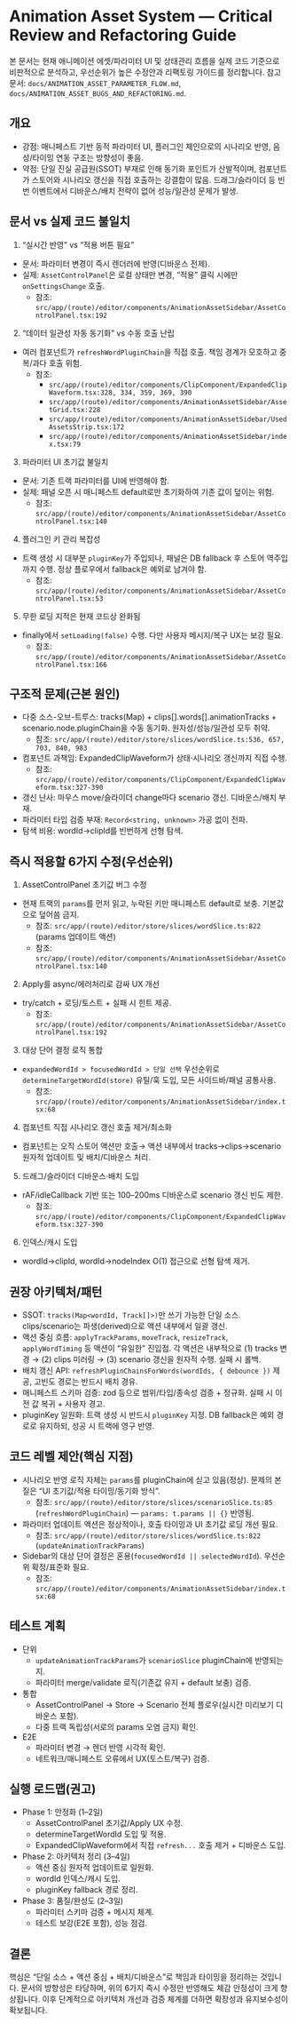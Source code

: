 # Animation Asset System — Critical Review and Refactoring Guide

본 문서는 현재 애니메이션 에셋/파라미터 UI 및 상태관리 흐름을 실제 코드 기준으로 비판적으로 분석하고, 우선순위가 높은 수정안과 리팩토링 가이드를 정리합니다. 참고 문서: `docs/ANIMATION_ASSET_PARAMETER_FLOW.md`, `docs/ANIMATION_ASSET_BUGS_AND_REFACTORING.md`.

## 개요
- 강점: 매니페스트 기반 동적 파라미터 UI, 플러그인 체인으로의 시나리오 반영, 음성/타이밍 연동 구조는 방향성이 좋음.
- 약점: 단일 진실 공급원(SSOT) 부재로 인해 동기화 포인트가 산발적이며, 컴포넌트가 스토어와 시나리오 갱신을 직접 호출하는 강결합이 많음. 드래그/슬라이더 등 빈번 이벤트에서 디바운스/배치 전략이 없어 성능/일관성 문제가 발생.

## 문서 vs 실제 코드 불일치
1) “실시간 반영” vs “적용 버튼 필요”
- 문서: 파라미터 변경이 즉시 렌더러에 반영(디바운스 전제).
- 실제: `AssetControlPanel`은 로컬 상태만 변경, “적용” 클릭 시에만 `onSettingsChange` 호출.
  - 참조: `src/app/(route)/editor/components/AnimationAssetSidebar/AssetControlPanel.tsx:192`

2) “데이터 일관성 자동 동기화” vs 수동 호출 난립
- 여러 컴포넌트가 `refreshWordPluginChain`을 직접 호출. 책임 경계가 모호하고 중복/과다 호출 위험.
  - 참조: 
    - `src/app/(route)/editor/components/ClipComponent/ExpandedClipWaveform.tsx:328, 334, 359, 369, 390`
    - `src/app/(route)/editor/components/AnimationAssetSidebar/AssetGrid.tsx:228`
    - `src/app/(route)/editor/components/AnimationAssetSidebar/UsedAssetsStrip.tsx:172`
    - `src/app/(route)/editor/components/AnimationAssetSidebar/index.tsx:79`

3) 파라미터 UI 초기값 불일치
- 문서: 기존 트랙 파라미터를 UI에 반영해야 함.
- 실제: 패널 오픈 시 매니페스트 default로만 초기화하여 기존 값이 덮이는 위험.
  - 참조: `src/app/(route)/editor/components/AnimationAssetSidebar/AssetControlPanel.tsx:140`

4) 플러그인 키 관리 복잡성
- 트랙 생성 시 대부분 `pluginKey`가 주입되나, 패널은 DB fallback 후 스토어 역주입까지 수행. 정상 플로우에서 fallback은 예외로 남겨야 함.
  - 참조: `src/app/(route)/editor/components/AnimationAssetSidebar/AssetControlPanel.tsx:53`

5) 무한 로딩 지적은 현재 코드상 완화됨
- finally에서 `setLoading(false)` 수행. 다만 사용자 메시지/복구 UX는 보강 필요.
  - 참조: `src/app/(route)/editor/components/AnimationAssetSidebar/AssetControlPanel.tsx:166`

## 구조적 문제(근본 원인)
- 다중 소스-오브-트루스: tracks(Map) + clips[].words[].animationTracks + scenario.node.pluginChain을 수동 동기화. 원자성/성능/일관성 모두 취약.
  - 참조: `src/app/(route)/editor/store/slices/wordSlice.ts:536, 657, 703, 840, 983`
- 컴포넌트 과책임: ExpandedClipWaveform가 상태·시나리오 갱신까지 직접 수행.
  - 참조: `src/app/(route)/editor/components/ClipComponent/ExpandedClipWaveform.tsx:327-390`
- 갱신 난사: 마우스 move/슬라이더 change마다 scenario 갱신. 디바운스/배치 부재.
- 파라미터 타입 검증 부재: `Record<string, unknown>` 가공 없이 전파.
- 탐색 비용: wordId→clipId를 빈번하게 선형 탐색.

## 즉시 적용할 6가지 수정(우선순위)
1) AssetControlPanel 초기값 버그 수정
- 현재 트랙의 `params`를 먼저 읽고, 누락된 키만 매니페스트 default로 보충. 기본값으로 덮어씀 금지.
  - 참조: `src/app/(route)/editor/store/slices/wordSlice.ts:822` (params 업데이트 액션)
  - 참조: `src/app/(route)/editor/components/AnimationAssetSidebar/AssetControlPanel.tsx:140`

2) Apply를 async/에러처리로 감싸 UX 개선
- try/catch + 로딩/토스트 + 실패 시 힌트 제공.
  - 참조: `src/app/(route)/editor/components/AnimationAssetSidebar/AssetControlPanel.tsx:192`

3) 대상 단어 결정 로직 통합
- `expandedWordId > focusedWordId > 단일 선택` 우선순위로 `determineTargetWordId(store)` 유틸/훅 도입, 모든 사이드바/패널 공통사용.
  - 참조: `src/app/(route)/editor/components/AnimationAssetSidebar/index.tsx:68`

4) 컴포넌트 직접 시나리오 갱신 호출 제거/최소화
- 컴포넌트는 오직 스토어 액션만 호출→ 액션 내부에서 tracks→clips→scenario 원자적 업데이트 및 배치/디바운스 처리.

5) 드래그/슬라이더 디바운스·배치 도입
- rAF/idleCallback 기반 또는 100–200ms 디바운스로 scenario 갱신 빈도 제한.
  - 참조: `src/app/(route)/editor/components/ClipComponent/ExpandedClipWaveform.tsx:327-390`

6) 인덱스/캐시 도입
- wordId→clipId, wordId→nodeIndex O(1) 접근으로 선형 탐색 제거.

## 권장 아키텍처/패턴
- SSOT: `tracks(Map<wordId, Track[]>)`만 쓰기 가능한 단일 소스. clips/scenario는 파생(derived)으로 액션 내부에서 일괄 갱신.
- 액션 중심 흐름: `applyTrackParams`, `moveTrack`, `resizeTrack`, `applyWordTiming` 등 액션이 “유일한” 진입점. 각 액션은 내부적으로 (1) tracks 변경 → (2) clips 미러링 → (3) scenario 갱신을 원자적 수행. 실패 시 롤백.
- 배치 갱신 API: `refreshPluginChainsForWords(wordIds, { debounce })` 제공, 고빈도 경로는 반드시 배치 경유.
- 매니페스트 스키마 검증: zod 등으로 범위/타입/종속성 검증 + 정규화. 실패 시 이전 값 복귀 + 사용자 경고.
- pluginKey 일원화: 트랙 생성 시 반드시 `pluginKey` 지정. DB fallback은 예외 경로로 유지하되, 성공 시 트랙에 영구 반영.

## 코드 레벨 제안(핵심 지점)
- 시나리오 반영 로직 자체는 `params`를 pluginChain에 싣고 있음(정상). 문제의 본질은 “UI 초기값/적용 타이밍/동기화 방식”.
  - 참조: `src/app/(route)/editor/store/slices/scenarioSlice.ts:85` (`refreshWordPluginChain`) — `params: t.params || {}` 반영됨.
- 파라미터 업데이트 액션은 정상적이나, 호출 타이밍과 UI 초기값 로딩 개선 필요.
  - 참조: `src/app/(route)/editor/store/slices/wordSlice.ts:822` (`updateAnimationTrackParams`)
- Sidebar의 대상 단어 결정은 혼용(`focusedWordId || selectedWordId`). 우선순위 확정/표준화 필요.
  - 참조: `src/app/(route)/editor/components/AnimationAssetSidebar/index.tsx:68`

## 테스트 계획
- 단위
  - `updateAnimationTrackParams`가 `scenarioSlice` pluginChain에 반영되는지.
  - 파라미터 merge/validate 로직(기존값 유지 + default 보충) 검증.
- 통합
  - AssetControlPanel → Store → Scenario 전체 플로우(실시간 미리보기 디바운스 포함).
  - 다중 트랙 독립성(서로의 params 오염 금지) 확인.
- E2E
  - 파라미터 변경 → 렌더 반영 시각적 확인.
  - 네트워크/매니페스트 오류에서 UX(토스트/복구) 검증.

## 실행 로드맵(권고)
- Phase 1: 안정화 (1–2일)
  - AssetControlPanel 초기값/Apply UX 수정.
  - determineTargetWordId 도입 및 적용.
  - ExpandedClipWaveform에서 직접 `refresh...` 호출 제거 + 디바운스 도입.
- Phase 2: 아키텍처 정리 (3–4일)
  - 액션 중심 원자적 업데이트로 일원화.
  - wordId 인덱스/캐시 도입.
  - pluginKey fallback 경로 정리.
- Phase 3: 품질/완성도 (2–3일)
  - 파라미터 스키마 검증 + 메시지 체계.
  - 테스트 보강(E2E 포함), 성능 점검.

## 결론
핵심은 “단일 소스 + 액션 중심 + 배치/디바운스”로 책임과 타이밍을 정리하는 것입니다. 문서의 방향성은 타당하며, 위의 6가지 즉시 수정만 반영해도 체감 안정성이 크게 향상됩니다. 이후 단계적으로 아키텍처 개선과 검증 체계를 더하면 확장성과 유지보수성이 확보됩니다.

